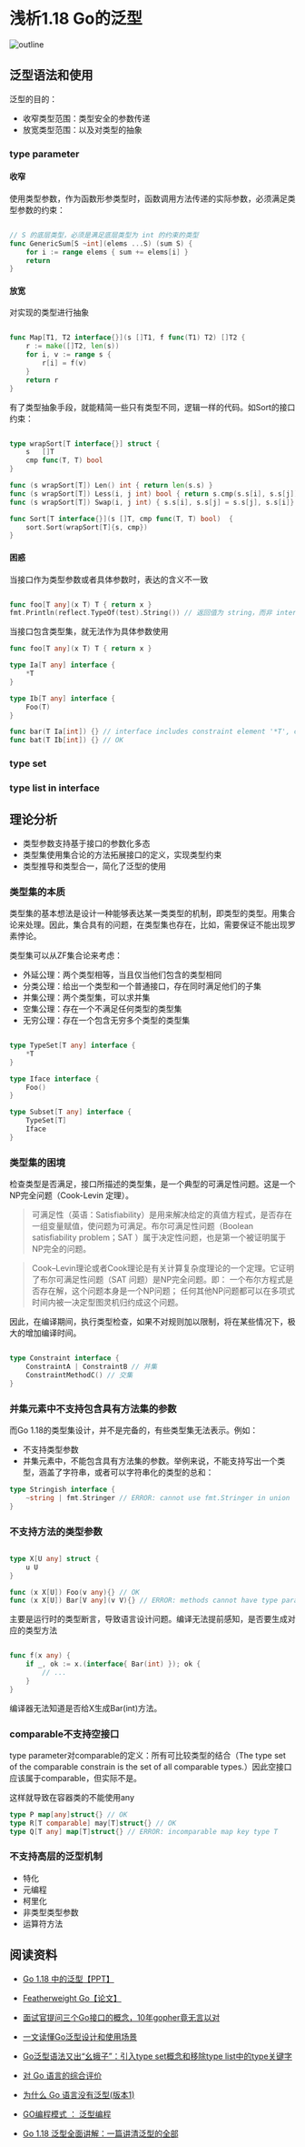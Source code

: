# 浅析1.18 Go的泛型

![outline](./generics_outline.png)

## 泛型语法和使用

泛型的目的：
- 收窄类型范围：类型安全的参数传递
- 放宽类型范围：以及对类型的抽象

### type parameter

#### 收窄

使用类型参数，作为函数形参类型时，函数调用方法传递的实际参数，必须满足类型参数的约束：

```go

// S 的底层类型，必须是满足底层类型为 int 的约束的类型
func GenericSum[S ~int](elems ...S) (sum S) {
	for i := range elems { sum += elems[i] }
	return
}

```

#### 放宽

对实现的类型进行抽象

```go

func Map[T1, T2 interface{}](s []T1, f func(T1) T2) []T2 {
	r := make([]T2, len(s))
	for i, v := range s {
		r[i] = f(v)
	}
	return r
}

```

有了类型抽象手段，就能精简一些只有类型不同，逻辑一样的代码。如Sort的接口约束：

```go

type wrapSort[T interface{}] struct {
	s   []T
	cmp func(T, T) bool
}

func (s wrapSort[T]) Len() int { return len(s.s) }
func (s wrapSort[T]) Less(i, j int) bool { return s.cmp(s.s[i], s.s[j]) }
func (s wrapSort[T]) Swap(i, j int) { s.s[i], s.s[j] = s.s[j], s.s[i]}

func Sort[T interface{}](s []T, cmp func(T, T) bool)  {
	sort.Sort(wrapSort[T]{s, cmp})
}
```

#### 困惑

当接口作为类型参数或者具体参数时，表达的含义不一致

```go

func foo[T any](x T) T { return x }
fmt.Println(reflect.TypeOf(test).String()) // 返回值为 string，而非 interface{}

```

当接口包含类型集，就无法作为具体参数使用
```go
func foo[T any](x T) T { return x }

type Ia[T any] interface {
	*T
}

type Ib[T any] interface {
	Foo(T)
}

func bar(T Ia[int]) {} // interface includes constraint element '*T', can only be used in type parameters
func bat(T Ib[int]) {} // OK
```

### type set

### type list in interface

## 理论分析

- 类型参数支持基于接口的参数化多态
- 类型集使用集合论的方法拓展接口的定义，实现类型约束
- 类型推导和类型合一，简化了泛型的使用

### 类型集的本质

类型集的基本想法是设计一种能够表达某一类类型的机制，即类型的类型。用集合论来处理。因此，集合具有的问题，在类型集也存在，比如，需要保证不能出现罗素悖论。

类型集可以从ZF集合论来考虑：

- 外延公理：两个类型相等，当且仅当他们包含的类型相同
- 分类公理：给出一个类型和一个普通接口，存在同时满足他们的子集
- 并集公理：两个类型集，可以求并集
- 空集公理：存在一个不满足任何类型的类型集
- 无穷公理：存在一个包含无穷多个类型的类型集

```go

type TypeSet[T any] interface {
	*T
}

type Iface interface {
	Foo()
}

type Subset[T any] interface {
	TypeSet[T]
	Iface
}

```

### 类型集的困境

检查类型是否满足，接口所描述的类型集，是一个典型的可满足性问题。这是一个NP完全问题（Cook-Levin 定理）。

> 可满足性（英语：Satisfiability）是用来解决给定的真值方程式，是否存在一组变量赋值，使问题为可满足。布尔可满足性问题（Boolean satisfiability problem；SAT ）属于决定性问题，也是第一个被证明属于NP完全的问题。

> Cook–Levin理论或者Cook理论是有关计算复杂度理论的一个定理。它证明了布尔可满足性问题（SAT 问题）是NP完全问题。即：
> 一个布尔方程式是否存在解，这个问题本身是一个NP问题；
> 任何其他NP问题都可以在多项式时间内被一决定型图灵机归约成这个问题。

因此，在编译期间，执行类型检查，如果不对规则加以限制，将在某些情况下，极大的增加编译时间。

```go

type Constraint interface {
	ConstraintA | ConstraintB // 并集
	ConstraintMethodC() // 交集
}

```

### 并集元素中不支持包含具有方法集的参数

而Go 1.18的类型集设计，并不是完备的，有些类型集无法表示。例如：

- 不支持类型参数
- 并集元素中，不能包含具有方法集的参数。举例来说，不能支持写出一个类型，涵盖了字符串，或者可以字符串化的类型的总和：

```go
type Stringish interface {
	~string | fmt.Stringer // ERROR: cannot use fmt.Stringer in union
}
```

### 不支持方法的类型参数

```go

type X[U any] struct {
	u U
}

func (x X[U]) Foo(v any){} // OK
func (x X[U]) Bar[V any](v V){} // ERROR: methods cannot have type parameters

```

主要是运行时的类型断言，导致语言设计问题。编译无法提前感知，是否要生成对应的类型方法

```go

func f(x any) {
	if _, ok := x.(interface{ Bar(int) }); ok {
		// ...
	}
}
```

编译器无法知道是否给X生成Bar(int)方法。

### comparable不支持空接口

type parameter对comparable的定义：所有可比较类型的结合（The type set of the comparable constrain is the set of all comparable types.）因此空接口应该属于comparable，但实际不是。

这样就导致在容器类的不能使用any


```go
type P map[any]struct{} // OK
type R[T comparable] may[T]struct{} // OK
type Q[T any] map[T]struct{} // ERROR: incomparable map key type T
```

### 不支持高层的泛型机制

- 特化
- 元编程
- 柯里化
- 非类型类型参数
- 运算符方法

## 阅读资料

- [Go 1.18 中的泛型【PPT】](https://changkun.de/research/talks/generics118.pdf)

- [Featherweight Go【论文】](https://arxiv.org/abs/2005.11710)

- [面试官提问三个Go接口的概念，10年gopher竟无言以对](https://blog.csdn.net/RA681t58CJxsgCkJ31/article/details/124957863)

- [一文读懂Go泛型设计和使用场景](https://jincheng9.github.io/post/go-generics-best-practice/)

- [Go泛型语法又出“幺蛾子”：引入type set概念和移除type list中的type关键字](https://tonybai.com/2021/04/07/go-generics-use-type-sets-to-remove-type-keyword/)

- [对 Go 语言的综合评价](https://www.yinwang.org/blog-cn/2014/04/18/golang)

- [为什么 Go 语言没有泛型(版本1)](https://draveness.me/whys-the-design-go-generics/)

- [GO编程模式 ： 泛型编程](https://coolshell.cn/articles/21615.html)

- [Go 1.18 泛型全面讲解：一篇讲清泛型的全部](https://segmentfault.com/a/1190000041634906)
